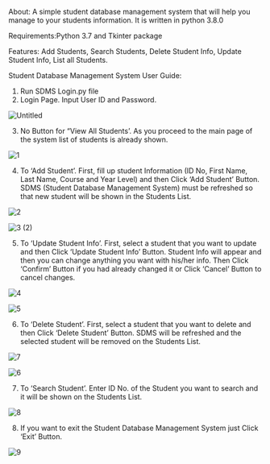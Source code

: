 About:  A simple student database management system that will help you manage to your students information. It is written in python 3.8.0

Requirements:Python 3.7 and Tkinter package
        
Features:
        Add Students,
        Search Students,
        Delete Student Info,
        Update Student Info,
        List all Students.

Student Database Management System User Guide:

1.	Run SDMS Login.py file
2.	Login Page. Input User ID and Password.

![Untitled](https://user-images.githubusercontent.com/60618940/76227227-f299d280-6259-11ea-86d3-1f36c5a2f322.png)

3.	No Button for “View All Students’. As you proceed to the main page of the system list of students is already shown. 

![1](https://user-images.githubusercontent.com/60618940/76227309-12c99180-625a-11ea-8985-cd757dc25cd8.png)

4.	To ‘Add Student’. First, fill up student Information (ID No, First Name, Last Name, Course and Year Level) 
    and then Click ‘Add Student’ Button. SDMS (Student Database Management System) must be refreshed 
    so that new student will be shown in the Students List.

![2](https://user-images.githubusercontent.com/60618940/76227382-32f95080-625a-11ea-97fe-7545dd03314e.png)

![3 (2)](https://user-images.githubusercontent.com/60618940/76227428-43113000-625a-11ea-8965-52a5b86ca40e.png)

5.	To ‘Update Student Info’. First, select a student that you want to update and then Click ‘Update Student Info’ Button. 
    Student Info will appear and then you can change anything you want with his/her info. Then Click ‘Confirm’ Button 
    if you had already changed it or Click ‘Cancel’ Button to cancel changes.

![4](https://user-images.githubusercontent.com/60618940/76227608-866b9e80-625a-11ea-9f83-3c397f4efdcb.png)

![5](https://user-images.githubusercontent.com/60618940/76227657-97b4ab00-625a-11ea-9fcf-d796ebddcfaf.png)

6.	To ‘Delete Student’. First, select a student that you want to delete and then Click ‘Delete Student’ Button. 
SDMS will be refreshed and the selected student will be removed on the Students List.

![7](https://user-images.githubusercontent.com/60618940/76227768-bfa40e80-625a-11ea-9989-b02165eac5c4.png)

![6](https://user-images.githubusercontent.com/60618940/76227797-cb8fd080-625a-11ea-8a17-ae6cc54f94c9.png)

7.	To ‘Search Student’. Enter ID No. of the Student you want to search and it will be shown on the Students List.

![8](https://user-images.githubusercontent.com/60618940/76227895-f24e0700-625a-11ea-9adf-79fb8d7ab7c2.png)

8. If you want to exit the Student Database Management System just Click ‘Exit’ Button.

![9](https://user-images.githubusercontent.com/60618940/76227976-0e51a880-625b-11ea-94cd-f898397632ba.png)
